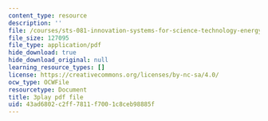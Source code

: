 ```yaml
---
content_type: resource
description: ''
file: /courses/sts-081-innovation-systems-for-science-technology-energy-manufacturing-and-health-spring-2017/43ad6802c2ff7811f7001c8ceb98885f_QcXr9NShqnw.pdf
file_size: 127095
file_type: application/pdf
hide_download: true
hide_download_original: null
learning_resource_types: []
license: https://creativecommons.org/licenses/by-nc-sa/4.0/
ocw_type: OCWFile
resourcetype: Document
title: 3play pdf file
uid: 43ad6802-c2ff-7811-f700-1c8ceb98885f
---
```

